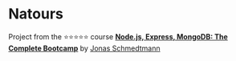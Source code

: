 # Natours 
Project from the :star::star::star::star::star: course **[Node.js, Express, MongoDB: The Complete Bootcamp](http://https://www.udemy.com/course/nodejs-express-mongodb-bootcamp/ "Node.js, Express, MongoDB: The Complete Bootcamp")** by [Jonas Schmedtmann](http://http://codingheroes.io/resources/ "Jonas Schmedtmann")
